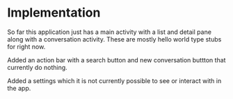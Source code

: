 # Implementation

So far this application just has a main activity with a list and detail pane along with a conversation activity.  These are mostly hello world type stubs for right now.  

Added an action bar with a search button and new conversation buttton that currently do nothing.

Added a settings which it is not currently possible to see or interact with in the app.
